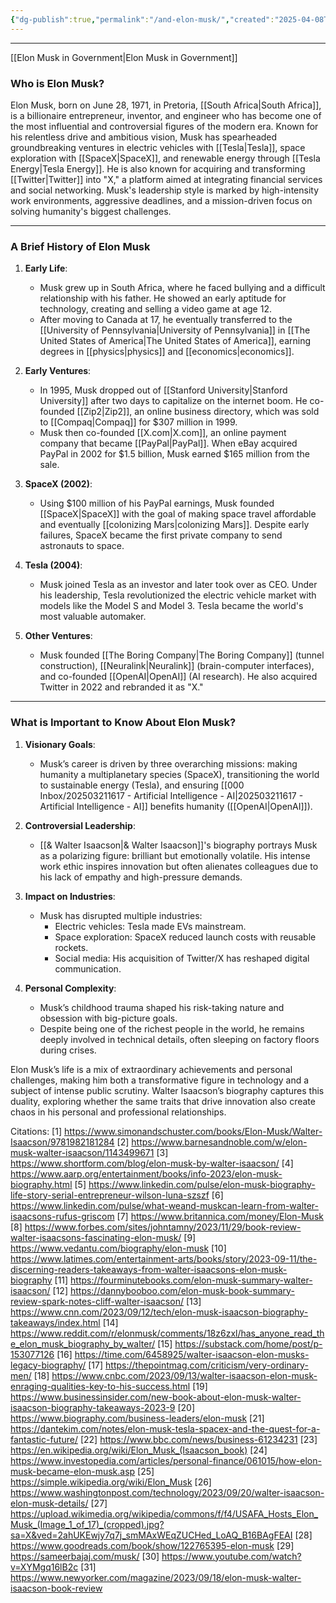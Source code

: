 ```yaml
---
{"dg-publish":true,"permalink":"/and-elon-musk/","created":"2025-04-08T23:17:36.976-04:00","updated":"2025-04-08T23:23:01.883-04:00"}
---
```


---
[[Elon Musk in Government\|Elon Musk in Government]]
### Who is Elon Musk?

Elon Musk, born on June 28, 1971, in Pretoria, [[South Africa\|South Africa]], is a billionaire entrepreneur, inventor, and engineer who has become one of the most influential and controversial figures of the modern era. Known for his relentless drive and ambitious vision, Musk has spearheaded groundbreaking ventures in electric vehicles with [[Tesla\|Tesla]], space exploration with [[SpaceX\|SpaceX]], and renewable energy through [[Tesla Energy\|Tesla Energy]]. He is also known for acquiring and transforming [[Twitter\|Twitter]] into "X," a platform aimed at integrating financial services and social networking. Musk's leadership style is marked by high-intensity work environments, aggressive deadlines, and a mission-driven focus on solving humanity's biggest challenges.

---

### A Brief History of Elon Musk

1. **Early Life**:
   - Musk grew up in South Africa, where he faced bullying and a difficult relationship with his father. He showed an early aptitude for technology, creating and selling a video game at age 12.
   - After moving to Canada at 17, he eventually transferred to the [[University of Pennsylvania\|University of Pennsylvania]] in [[The United States of America\|The United States of America]], earning degrees in [[physics\|physics]] and [[economics\|economics]].

2. **Early Ventures**:
   - In 1995, Musk dropped out of [[Stanford University\|Stanford University]] after two days to capitalize on the internet boom. He co-founded [[Zip2\|Zip2]], an online business directory, which was sold to [[Compaq\|Compaq]] for $307 million in 1999.
   - Musk then co-founded [[X.com\|X.com]], an online payment company that became [[PayPal\|PayPal]]. When eBay acquired PayPal in 2002 for $1.5 billion, Musk earned $165 million from the sale.

3. **SpaceX (2002)**:
   - Using $100 million of his PayPal earnings, Musk founded [[SpaceX\|SpaceX]] with the goal of making space travel affordable and eventually [[colonizing Mars\|colonizing Mars]]. Despite early failures, SpaceX became the first private company to send astronauts to space.

4. **Tesla (2004)**:
   - Musk joined Tesla as an investor and later took over as CEO. Under his leadership, Tesla revolutionized the electric vehicle market with models like the Model S and Model 3. Tesla became the world's most valuable automaker.

5. **Other Ventures**:
   - Musk founded [[The Boring Company\|The Boring Company]] (tunnel construction), [[Neuralink\|Neuralink]] (brain-computer interfaces), and co-founded [[OpenAI\|OpenAI]] (AI research). He also acquired Twitter in 2022 and rebranded it as "X."

---

### What is Important to Know About Elon Musk?

1. **Visionary Goals**:
   - Musk’s career is driven by three overarching missions: making humanity a multiplanetary species (SpaceX), transitioning the world to sustainable energy (Tesla), and ensuring [[000 Inbox/202503211617 - Artificial Intelligence - AI\|202503211617 - Artificial Intelligence - AI]] benefits humanity ([[OpenAI\|OpenAI]]).

2. **Controversial Leadership**:
   - [[& Walter Isaacson\|& Walter Isaacson]]'s biography portrays Musk as a polarizing figure: brilliant but emotionally volatile. His intense work ethic inspires innovation but often alienates colleagues due to his lack of empathy and high-pressure demands.

3. **Impact on Industries**:
   - Musk has disrupted multiple industries:
     - Electric vehicles: Tesla made EVs mainstream.
     - Space exploration: SpaceX reduced launch costs with reusable rockets.
     - Social media: His acquisition of Twitter/X has reshaped digital communication.

4. **Personal Complexity**:
   - Musk’s childhood trauma shaped his risk-taking nature and obsession with big-picture goals.
   - Despite being one of the richest people in the world, he remains deeply involved in technical details, often sleeping on factory floors during crises.

Elon Musk’s life is a mix of extraordinary achievements and personal challenges, making him both a transformative figure in technology and a subject of intense public scrutiny. Walter Isaacson’s biography captures this duality, exploring whether the same traits that drive innovation also create chaos in his personal and professional relationships.

Citations:
[1] https://www.simonandschuster.com/books/Elon-Musk/Walter-Isaacson/9781982181284
[2] https://www.barnesandnoble.com/w/elon-musk-walter-isaacson/1143499671
[3] https://www.shortform.com/blog/elon-musk-by-walter-isaacson/
[4] https://www.aarp.org/entertainment/books/info-2023/elon-musk-biography.html
[5] https://www.linkedin.com/pulse/elon-musk-biography-life-story-serial-entrepreneur-wilson-luna-szszf
[6] https://www.linkedin.com/pulse/what-weand-muskcan-learn-from-walter-isaacsons-rufus-griscom
[7] https://www.britannica.com/money/Elon-Musk
[8] https://www.forbes.com/sites/johntamny/2023/11/29/book-review-walter-isaacsons-fascinating-elon-musk/
[9] https://www.vedantu.com/biography/elon-musk
[10] https://www.latimes.com/entertainment-arts/books/story/2023-09-11/the-discerning-readers-takeaways-from-walter-isaacsons-elon-musk-biography
[11] https://fourminutebooks.com/elon-musk-summary-walter-isaacson/
[12] https://dannybooboo.com/elon-musk-book-summary-review-spark-notes-cliff-walter-isaacson/
[13] https://www.cnn.com/2023/09/12/tech/elon-musk-isaacson-biography-takeaways/index.html
[14] https://www.reddit.com/r/elonmusk/comments/18z6zxl/has_anyone_read_the_elon_musk_biography_by_walter/
[15] https://substack.com/home/post/p-153077126
[16] https://time.com/6458925/walter-isaacson-elon-musks-legacy-biography/
[17] https://thepointmag.com/criticism/very-ordinary-men/
[18] https://www.cnbc.com/2023/09/13/walter-isaacson-elon-musk-enraging-qualities-key-to-his-success.html
[19] https://www.businessinsider.com/new-book-about-elon-musk-walter-isaacson-biography-takeaways-2023-9
[20] https://www.biography.com/business-leaders/elon-musk
[21] https://dantekim.com/notes/elon-musk-tesla-spacex-and-the-quest-for-a-fantastic-future/
[22] https://www.bbc.com/news/business-61234231
[23] https://en.wikipedia.org/wiki/Elon_Musk_(Isaacson_book)
[24] https://www.investopedia.com/articles/personal-finance/061015/how-elon-musk-became-elon-musk.asp
[25] https://simple.wikipedia.org/wiki/Elon_Musk
[26] https://www.washingtonpost.com/technology/2023/09/20/walter-isaacson-elon-musk-details/
[27] https://upload.wikimedia.org/wikipedia/commons/f/f4/USAFA_Hosts_Elon_Musk_(Image_1_of_17)_(cropped).jpg?sa=X&ved=2ahUKEwjy7q7j_smMAxWEqZUCHed_LoAQ_B16BAgFEAI
[28] https://www.goodreads.com/book/show/122765395-elon-musk
[29] https://sameerbajaj.com/musk/
[30] https://www.youtube.com/watch?v=XYMgq16lB2c
[31] https://www.newyorker.com/magazine/2023/09/18/elon-musk-walter-isaacson-book-review
